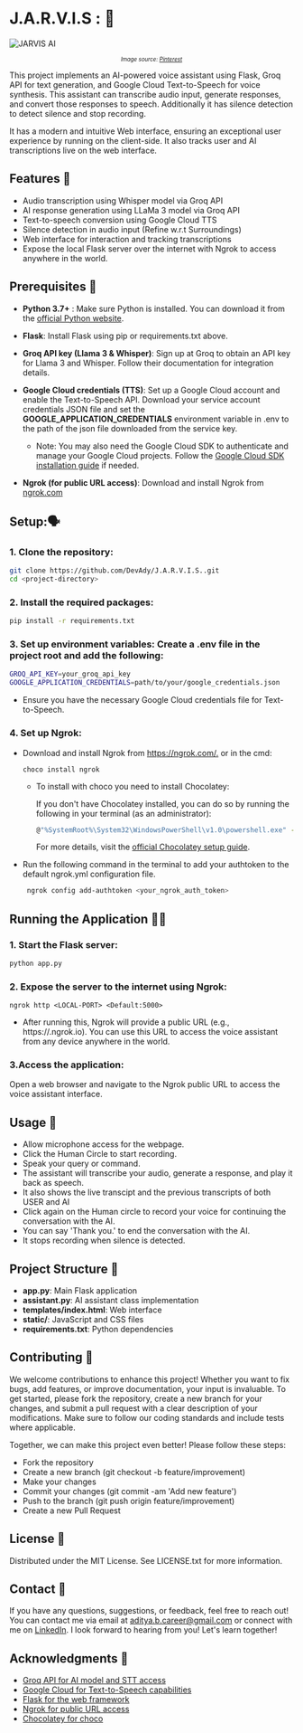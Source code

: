 # J.A.R.V.I.S : 🧠
![JARVIS AI](/jarvis-design.jpg)
<p align="center">
  <small><small><em>Image source: <a href="https://at.pinterest.com/pin/715439090790098312/">Pinterest</a></em></small></small>
</p>

This project implements an AI-powered voice assistant using Flask, Groq API for text generation, and Google Cloud Text-to-Speech for voice synthesis. This assistant can transcribe audio input, generate responses, and convert those responses to speech. Additionally it has silence detection to detect silence and stop recording. 

It has a modern and intuitive Web interface, ensuring an exceptional user experience by running on the client-side. It also tracks user and AI transcriptions live on the web interface. 
## Features :eyes:
 - Audio transcription using Whisper model via Groq API
 - AI response generation using LLaMa 3 model via Groq API
 - Text-to-speech conversion using Google Cloud TTS
 - Silence detection in audio input (Refine w.r.t Surroundings)
 - Web interface for interaction and tracking transcriptions
 - Expose the local Flask server over the internet with Ngrok to access anywhere in the world.

## Prerequisites :ninja:
 - **Python 3.7+** : Make sure Python is installed. You can download it from the [official Python website](https://www.python.org/downloads/).

 - **Flask**: Install Flask using pip or requirements.txt above.

 - **Groq API key (Llama 3 & Whisper)**: Sign up at Groq to obtain an API key for Llama 3 and Whisper. Follow their documentation for integration details.

 - **Google Cloud credentials (TTS)**: Set up a Google Cloud account and enable the Text-to-Speech API. Download your service account credentials JSON file and set the **GOOGLE_APPLICATION_CREDENTIALS** environment variable in .env to the path of the json file downloaded from the service key.
    - Note: You may also need the Google Cloud SDK to authenticate and manage your Google Cloud projects. Follow the [Google Cloud SDK installation guide](https://cloud.google.com/sdk/docs/install) if needed.

 - **Ngrok (for public URL access)**: Download and install Ngrok from [ngrok.com](https://ngrok.com)

## Setup:🗣
### 1. Clone the repository:
```bash
git clone https://github.com/DevAdy/J.A.R.V.I.S..git
cd <project-directory>
```
### 2. Install the required packages:
```bash
pip install -r requirements.txt
```
### 3. Set up environment variables: Create a .env file in the project root and add the following:
```bash
GROQ_API_KEY=your_groq_api_key
GOOGLE_APPLICATION_CREDENTIALS=path/to/your/google_credentials.json
```
  - Ensure you have the necessary Google Cloud credentials file for Text-to-Speech.

### 4. Set up Ngrok:
 - Download and install Ngrok from <https://ngrok.com/.> or in the cmd:
    ```
    choco install ngrok
    ```
    - To install with choco you need to install Chocolatey:
    
        If you don't have Chocolatey installed, you can do so by running the following in your terminal (as an administrator):
        ```bash
        @"%SystemRoot%\System32\WindowsPowerShell\v1.0\powershell.exe" -NoProfile -InputFormat None -ExecutionPolicy Bypass -Command "[System.Net.ServicePointManager]::SecurityProtocol = 3072; iex ((New-Object System.Net.WebClient).DownloadString('https://community.chocolatey.org/install.ps1'))" && SET "PATH=%PATH%;%ALLUSERSPROFILE%\chocolatey\bin"
        ```
        For more details, visit the [official Chocolatey setup guide](https://docs.chocolatey.org/en-us/choco/setup/).
 - Run the following command in the terminal to add your authtoken to the default ngrok.yml configuration file.
    ```bash
     ngrok config add-authtoken <your_ngrok_auth_token>
    ```

## Running the Application 🏃‍♂️
### 1. Start the Flask server:
```bash
python app.py
```

### 2. Expose the server to the internet using Ngrok:
```
ngrok http <LOCAL-PORT> <Default:5000>
```

 - After running this, Ngrok will provide a public URL (e.g., https://<random-string>.ngrok.io). You can use this URL to access the voice assistant from any device anywhere in the world.

### 3.Access the application:
Open a web browser and navigate to the Ngrok public URL to access the voice assistant interface.

## Usage 👣
 - Allow microphone access for the webpage.
 - Click the Human Circle to start recording.
 - Speak your query or command.
 - The assistant will transcribe your audio, generate a response, and play it back as speech.
 - It also shows the live transcipt and the previous transcripts of both USER and AI
 - Click again on the Human circle to record your voice for continuing the conversation with the AI.
 - You can say 'Thank you.' to end the conversation with the AI.
 - It stops recording when silence is detected.

 ## Project Structure 🦚
 - **app.py**: Main Flask application
 - **assistant.py**: AI assistant class implementation
 - **templates/index.html**: Web interface
 - **static/**: JavaScript and CSS files
 - **requirements.txt**: Python dependencies

 ## Contributing 🫶
We welcome contributions to enhance this project! Whether you want to fix bugs, add features, or improve documentation, your input is invaluable. To get started, please fork the repository, create a new branch for your changes, and submit a pull request with a clear description of your modifications. Make sure to follow our coding standards and include tests where applicable.

Together, we can make this project even better! Please follow these steps:
 - Fork the repository
 - Create a new branch (git checkout -b feature/improvement)
 - Make your changes
 - Commit your changes (git commit -am 'Add new feature')
 - Push to the branch (git push origin feature/improvement)
 - Create a new Pull Request
 ## License 👊
Distributed under the MIT License. See LICENSE.txt for more information.

## Contact 💬
If you have any questions, suggestions, or feedback, feel free to reach out! You can contact me via email at <aditya.b.career@gmail.com> or connect with me on [LinkedIn](https://www.linkedin.com/in/aditya-b-27466921a?utm_source=share&utm_campaign=share_via&utm_content=profile&utm_medium=android_app ). I look forward to hearing from you!
Let's learn together!

## Acknowledgments 🙏
 - [Groq API for AI model and STT access](https://groq.com/)
 - [Google Cloud for Text-to-Speech capabilities](https://cloud.google.com/free/?utm_source=google&utm_medium=cpc&utm_campaign=japac-IN-all-en-dr-BKWS-all-core-trial-EXA-dr-1605216&utm_content=text-ad-none-none-DEV_c-CRE_644159077391-ADGP_Hybrid+%7C+BKWS+-+EXA+%7C+Txt+-GCP-General-core+brand-main-KWID_43700074766895886-kwd-6458750523&userloc_9061994-network_g&utm_term=KW_google%20cloud&gad_source=1&gclid=EAIaIQobChMIt5acua76iAMVscc8Ah2tiAfIEAAYASAAEgJHt_D_BwE&gclsrc=aw.ds)
 - [Flask for the web framework](https://flask.palletsprojects.com/en/3.0.x/)
 - [Ngrok for public URL access](https://ngrok.com/)
 - [Chocolatey for choco](https://docs.chocolatey.org/en-us/choco/setup/)
 



